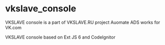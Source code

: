 # vkslave_console

VKSLAVE console is a part of VKSLAVE.RU project
Auomate ADS works for VK.com 

VKSLAVE console based on Ext JS 6  and CodeIgnitor
